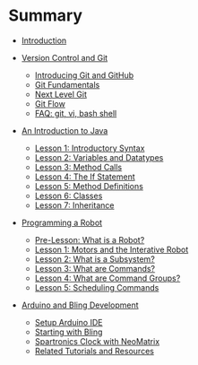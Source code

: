 <!-- DO NOT DELETE THIS FILE! GitBook will not correctly build the docs unless this file exists! -->

# Summary

* [Introduction](README.md)

* [Version Control and Git](git_introduction/README.md)
  * [Introducing Git and GitHub](git_introduction/git_about.md)
  * [Git Fundamentals](git_introduction/git_fundamentals.md)
  * [Next Level Git](git_introduction/git_advanced.md)
  * [Git Flow](git_introduction/git_flow.md)
  * [FAQ: git, vi, bash shell](git_introduction/git_faq.md)
  <!-- * [GitHub Projects](git_introduction/git_projects.md) -->

* [An Introduction to Java](java_programming/README.md)
  * [Lesson 1: Introductory Syntax](java_programming/1_syntax.md)
  * [Lesson 2: Variables and Datatypes](java_programming/2_variables_datatypes.md)
  * [Lesson 3: Method Calls](java_programming/3_method_calls.md)
  * [Lesson 4: The If Statement](java_programming/4_if_statement.md)
  * [Lesson 5: Method Definitions](java_programming/5_method_definitions.md)
  * [Lesson 6: Classes](java_programming/6_classes_and_objects.md)
  * [Lesson 7: Inheritance](java_programming/7_inheritance.md)

* [Programming a Robot](robot_programming/robot_lessons/README.md)
  * [Pre-Lesson: What is a Robot?](robot_programming/robot_code.md)
  * [Lesson 1: Motors and the Interative Robot](robot_programming/robot_lessons/1_motors.md)
  * [Lesson 2: What is a Subsystem?](robot_programming/robot_lessons/2_subsystems.md)
  * [Lesson 3: What are Commands?](robot_programming/robot_lessons/3_commands.md)
  * [Lesson 4: What are Command Groups?](robot_programming/robot_lessons/4_command_groups.md)
  * [Lesson 5: Scheduling Commands](robot_programming/robot_lessons/5_scheduling.md)
  <!-- * [Lesson 6: Sensor Feedback](robot_programming/robot_lessons/6_feedback.md) -->
    <!-- * [Lesson 7: A Return to the Interactive Robot](robot_programming/robot_lessons/7_actuators.md) -->

* [Arduino and Bling Development](arduino_bling/README.md)
  * [Setup Arduino IDE](arduino_bling/toolkit.md)
  * [Starting with Bling](arduino_bling/bling.md)
  * [Spartronics Clock with NeoMatrix](arduino_bling/clock-neomatrix.md)
  * [Related Tutorials and Resources](arduino_bling/resources.md)